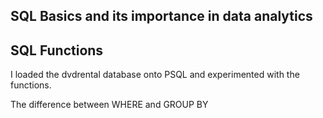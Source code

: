 ## SQL Basics and its importance in data analytics

## SQL Functions

I loaded the dvdrental database onto PSQL and experimented with the functions.

The difference between WHERE and GROUP BY 

## 
